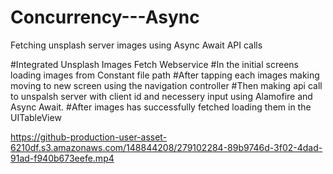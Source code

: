 # Concurrency---Async
Fetching unsplash server images using Async Await API calls

#Integrated Unsplash Images Fetch Webservice
#In the initial screens loading images from Constant file path
#After tapping each images making moving to new screen using the navigation controller 
#Then making api call to unspalsh server with client id and necessery input using Alamofire and Async Await.
#After images has successfully fetched loading them in the UITableView

https://github-production-user-asset-6210df.s3.amazonaws.com/148844208/279102284-89b9746d-3f02-4dad-91ad-f940b673eefe.mp4
